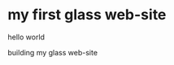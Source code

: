 <!DOCTYPE html>
<html lang="en">
<head>
    <meta charset="UTF-8">
    <meta http-equiv="X-UA-Compatible" content="IE=edge">
    <meta name="viewport" content="width=device-width, initial-scale=g">
    <title>glass web-site</title>
</head>
<body>
    <h1>my first glass web-site</h1>
    <p>hello world</p>
    <p>building my glass web-site</p>
    
    
</body>
</html>